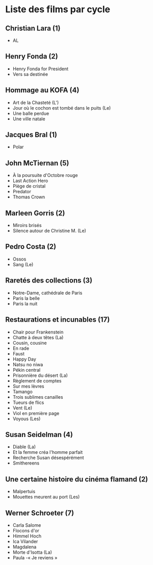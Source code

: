 # Liste des films par cycle

## Christian Lara (1)

  * AL

## Henry Fonda (2)

  * Henry Fonda for President  
  * Vers sa destinée

## Hommage au KOFA (4)

  * Art de la Chasteté (L')  
  * Jour où le cochon est tombé dans le puits (Le)  
  * Une balle perdue  
  * Une ville natale

## Jacques Bral (1)

  * Polar

## John McTiernan (5)

  * À la poursuite d'Octobre rouge  
  * Last Action Hero  
  * Piège de cristal  
  * Predator  
  * Thomas Crown

## Marleen Gorris (2)

  * Miroirs brisés  
  * Silence autour de Christine M. (Le)

## Pedro Costa (2)

  * Ossos  
  * Sang (Le)

## Raretés des collections (3)

  * Notre-Dame, cathédrale de Paris  
  * Paris la belle  
  * Paris la nuit

## Restaurations et incunables (17)

  * Chair pour Frankenstein  
  * Chatte à deux têtes (La)  
  * Cousin, cousine  
  * En rade  
  * Faust  
  * Happy Day  
  * Natsu no niwa  
  * Pékin central  
  * Prisonnière du désert (La)  
  * Règlement de comptes  
  * Sur mes lèvres  
  * Tamango  
  * Trois sublimes canailles  
  * Tueurs de flics  
  * Vent (Le)  
  * Viol en première page  
  * Voyous (Les)

## Susan Seidelman (4)

  * Diable (La)  
  * Et la femme créa l'homme parfait  
  * Recherche Susan désespérément  
  * Smithereens

## Une certaine histoire du cinéma flamand (2)

  * Malpertuis  
  * Mouettes meurent au port (Les)

## Werner Schroeter (7)

  * Carla Salome  
  * Flocons d'or  
  * Himmel Hoch  
  * Ica Vilander  
  * Magdalena  
  * Morte d'Isotta (La)  
  * Paula -« Je reviens »  
